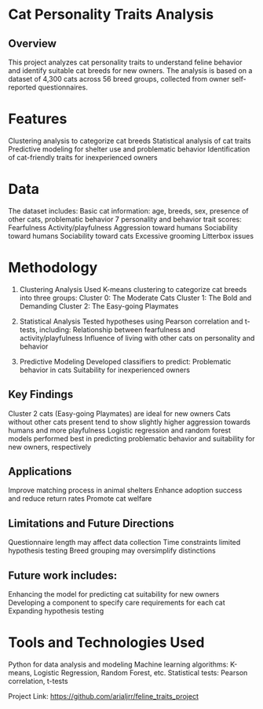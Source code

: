 # Cat Personality Traits Analysis 

## Overview
This project analyzes cat personality traits to understand feline behavior and identify suitable cat breeds for new owners. The analysis is based on a dataset of 4,300 cats across 56 breed groups, collected from owner self-reported questionnaires.

# Features
  Clustering analysis to categorize cat breeds
  Statistical analysis of cat traits
  Predictive modeling for shelter use and problematic behavior
  Identification of cat-friendly traits for inexperienced owners

# Data
The dataset includes:
  Basic cat information: age, breeds, sex, presence of other cats, problematic behavior
  7 personality and behavior trait scores:
    Fearfulness
    Activity/playfulness
    Aggression toward humans
    Sociability toward humans
    Sociability toward cats
    Excessive grooming
    Litterbox issues

# Methodology

1. Clustering Analysis
Used K-means clustering to categorize cat breeds into three groups:
Cluster 0: The Moderate Cats
Cluster 1: The Bold and Demanding
Cluster 2: The Easy-going Playmates

2. Statistical Analysis
Tested hypotheses using Pearson correlation and t-tests, including:
Relationship between fearfulness and activity/playfulness
Influence of living with other cats on personality and behavior

3. Predictive Modeling
Developed classifiers to predict:
Problematic behavior in cats
Suitability for inexperienced owners

## Key Findings
  Cluster 2 cats (Easy-going Playmates) are ideal for new owners
  Cats without other cats present tend to show slightly higher aggression towards humans and more playfulness
  Logistic regression and random forest models performed best in predicting problematic behavior and suitability for new owners, respectively

## Applications
  Improve matching process in animal shelters
  Enhance adoption success and reduce return rates
  Promote cat welfare

## Limitations and Future Directions
  Questionnaire length may affect data collection
  Time constraints limited hypothesis testing
  Breed grouping may oversimplify distinctions

## Future work includes:
  Enhancing the model for predicting cat suitability for new owners
  Developing a component to specify care requirements for each cat
  Expanding hypothesis testing

# Tools and Technologies Used
Python for data analysis and modeling
Machine learning algorithms: K-means, Logistic Regression, Random Forest, etc.
Statistical tests: Pearson correlation, t-tests


Project Link: https://github.com/arialjrr/feline_traits_project
